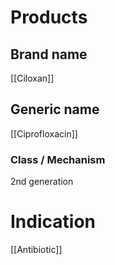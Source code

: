 # Products

## Brand name
[[Ciloxan]]

## Generic name
[[Ciprofloxacin]]

### Class / Mechanism
2nd generation

# Indication
[[Antibiotic]]